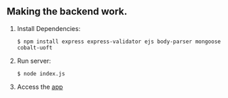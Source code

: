 ## Making the backend work.

1. Install Dependencies:

    ```$ npm install express express-validator ejs body-parser mongoose cobalt-uoft```

2. Run server:

    ```$ node index.js```

3. Access the [app](http://localhost:3000/)
